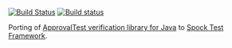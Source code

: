 [![Build Status](https://github.com/rzabini/ApprovalTests.Spock/actions/workflows/gradle.yml/badge.svg)](https://github.com/rzabini/ApprovalTests.Spock/actions?query=workflow%3ABuild)
[![Build status](https://ci.appveyor.com/api/projects/status/4whvngptaja286bg?svg=true)](https://ci.appveyor.com/project/rzabini/approvaltests-spock)


Porting of [ApprovalTest verification library for Java](https://github.com/approvals/ApprovalTests.Java) to [Spock Test Framework](http://spockframework.org/).
